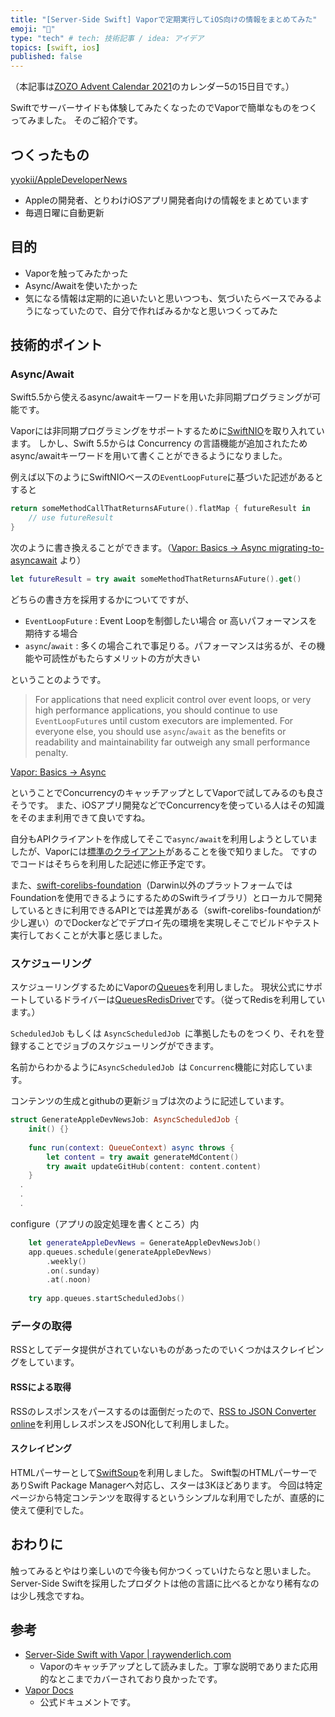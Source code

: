 ```yaml
---
title: "[Server-Side Swift] Vaporで定期実行してiOS向けの情報をまとめてみた"
emoji: "💨"
type: "tech" # tech: 技術記事 / idea: アイデア
topics: [swift, ios]
published: false
---
```


（本記事は[ZOZO Advent Calendar 2021](https://qiita.com/advent-calendar/2021/zozo)のカレンダー5の15日目です。）

Swiftでサーバーサイドも体験してみたくなったのでVaporで簡単なものをつくってみました。
そのご紹介です。

## つくったもの

[yyokii/AppleDeveloperNews](https://github.com/yyokii/AppleDeveloperNews)

* Appleの開発者、とりわけiOSアプリ開発者向けの情報をまとめています
* 毎週日曜に自動更新

## 目的

* Vaporを触ってみたかった
* Async/Awaitを使いたかった
* 気になる情報は定期的に追いたいと思いつつも、気づいたらベースでみるようになっていたので、自分で作ればみるかなと思いつくってみた

## 技術的ポイント

### Async/Await

Swift5.5から使えるasync/awaitキーワードを用いた非同期プログラミングが可能です。

Vaporには非同期プログラミングをサポートするために[SwiftNIO](https://github.com/apple/swift-nio)を取り入れています。
しかし、Swift 5.5からは Concurrency の言語機能が追加されたためasync/awaitキーワードを用いて書くことができるようになりました。

例えば以下のようにSwiftNIOベースの`EventLoopFuture`に基づいた記述があるとすると

```swift
return someMethodCallThatReturnsAFuture().flatMap { futureResult in
    // use futureResult
}
```

次のように書き換えることができます。（[Vapor: Basics → Async migrating-to-asyncawait](https://docs.vapor.codes/4.0/async/#migrating-to-asyncawait) より）

```swift
let futureResult = try await someMethodThatReturnsAFuture().get()
```

どちらの書き方を採用するかについてですが、

* `EventLoopFuture` : Event Loopを制御したい場合 or 高いパフォーマンスを期待する場合
* `async`/`await` : 多くの場合これで事足りる。パフォーマンスは劣るが、その機能や可読性がもたらすメリットの方が大きい

ということのようです。

> For applications that need explicit control over event loops, or very high performance applications, you should continue to use `EventLoopFuture`s until custom executors are implemented. For everyone else, you should use `async`/`await` as the benefits or readability and maintainability far outweigh any small performance penalty.

[Vapor: Basics → Async](https://docs.vapor.codes/4.0/async/)

ということでConcurrencyのキャッチアップとしてVaporで試してみるのも良さそうです。
また、iOSアプリ開発などでConcurrencyを使っている人はその知識をそのまま利用できて良いですね。

自分もAPIクライアントを作成してそこで`async/await`を利用しようとしていましたが、Vaporには[標準のクライアント](https://docs.vapor.codes/4.0/client/)があることを後で知りました。
ですのでコードはそちらを利用した記述に修正予定です。

また、[swift-corelibs-foundation](https://github.com/apple/swift-corelibs-foundation/blob/eec4b26deee34edb7664ddd9c1222492a399d122/Sources/FoundationNetworking/URLSession/URLSession.swift)（Darwin以外のプラットフォームではFoundationを使用できるようにするためのSwiftライブラリ）とローカルで開発しているときに利用できるAPIとでは差異がある（swift-corelibs-foundationが少し遅い）のでDockerなどでデプロイ先の環境を実現しそこでビルドやテスト実行しておくことが大事と感じました。

### スケジューリング

スケジューリングするためにVaporの[Queues](https://docs.vapor.codes/4.0/queues/#scheduling-jobs)を利用しました。
現状公式にサポートしているドライバーは[QueuesRedisDriver](https://github.com/vapor/queues-redis-driver)です。（従ってRedisを利用しています。）

`ScheduledJob` もしくは `AsyncScheduledJob `に準拠したものをつくり、それを登録することでジョブのスケジューリングができます。

名前からわかるように`AsyncScheduledJob `は `Concurrenc`機能に対応しています。

コンテンツの生成とgithubの更新ジョブは次のように記述しています。

```swift
struct GenerateAppleDevNewsJob: AsyncScheduledJob {
    init() {}
    
    func run(context: QueueContext) async throws {
        let content = try await generateMdContent()
        try await updateGitHub(content: content.content)
    }
  .
  .
  .
```

configure（アプリの設定処理を書くところ）内

```swift
    let generateAppleDevNews = GenerateAppleDevNewsJob()
    app.queues.schedule(generateAppleDevNews)
        .weekly()
        .on(.sunday)
        .at(.noon)
    
    try app.queues.startScheduledJobs()
```

### データの取得

RSSとしてデータ提供がされていないものがあったのでいくつかはスクレイピングをしています。

#### RSSによる取得

RSSのレスポンスをパースするのは面倒だったので、[RSS to JSON Converter online](https://rss2json.com/#rss_url=https%3A%2F%2Ftechcrunch.com%2Ffeed%2F)を利用しレスポンスをJSON化して利用しました。

#### スクレイピング

HTMLパーサーとして[SwiftSoup](https://github.com/scinfu/SwiftSoup)を利用しました。
Swift製のHTMLパーサーでありSwift Package Managerへ対応し、スターは3Kほどあります。 
今回は特定ページから特定コンテンツを取得するというシンプルな利用でしたが、直感的に使えて便利でした。

## おわりに

触ってみるとやはり楽しいので今後も何かつくっていけたらなと思いました。
Server-Side Swiftを採用したプロダクトは他の言語に比べるとかなり稀有なのは少し残念ですね。

## 参考

* [Server-Side Swift with Vapor | raywenderlich.com](https://www.raywenderlich.com/books/server-side-swift-with-vapor)
  * Vaporのキャッチアップとして読みました。丁寧な説明でありまた応用的なとこまでカバーされており良かったです。
* [Vapor Docs](https://docs.vapor.codes/4.0/)
  * 公式ドキュメントです。
